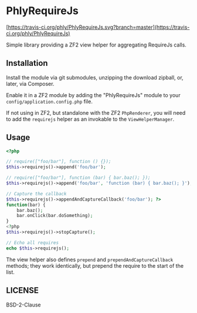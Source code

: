 PhlyRequireJs
=============

[https://travis-ci.org/phly/PhlyRequireJs.svg?branch=master](https://travis-ci.org/phly/PhlyRequireJs)

Simple library providing a ZF2 view helper for aggregating RequireJs calls.

Installation
------------

Install the module via git submodules, unzipping the download zipball, or,
later, via Composer.

Enable it in a ZF2 module by adding the "PhlyRequireJs" module to your
`config/application.config.php` file.

If not using in ZF2, but standalone with the ZF2 `PhpRenderer`, you will need to
add the `requirejs` helper as an invokable to the `ViewHelperManager`.

Usage
-----

```php
<?php

// require(["foo/bar"], function () {});
$this->requirejs()->append('foo/bar'); 

// require(["foo/bar"], function (bar) { bar.baz(); });
$this->requirejs()->append('foo/bar', 'function (bar) { bar.baz(); }'); 

// Capture the callback
$this->requirejs()->appendAndCaptureCallback('foo/bar'); ?>
function(bar) {
    bar.baz();
    bar.onClick(bar.doSomething);
}
<?php
$this->requirejs()->stopCapture();

// Echo all requires
echo $this->requirejs();
```

The view helper also defines `prepend` and `prependAndCaptureCallback` methods;
they work identically, but prepend the require to the start of the list.

LICENSE
-------

BSD-2-Clause
